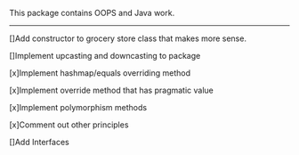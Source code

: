 This package contains OOPS and Java work.

---
[]Add constructor to grocery store class that makes more sense.

[]Implement upcasting and downcasting to package

[x]Implement hashmap/equals overriding method

[x]Implement override method that has pragmatic value

[x]Implement polymorphism methods

[x]Comment out other principles

[]Add Interfaces


